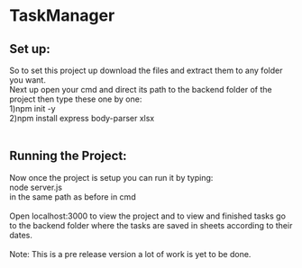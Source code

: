 # TaskManager
## Set up:
So to set this project up download the files and extract them to any folder you want.<br>
Next up open your cmd and direct its path to the backend folder of the project then type these one by one:<br>
1)npm init -y<br>
2)npm install express body-parser xlsx<br>
<br>
## Running the Project:
Now once the project is setup you can run it by typing:<br>
node server.js<br>
in the same path as before in cmd<br>
<br>
Open localhost:3000 to view the project and to view and finished tasks go to the backend folder where the tasks are saved in sheets according to their dates.<br>
<br>
Note: This is a pre release version a lot of work is yet to be done.<br>
